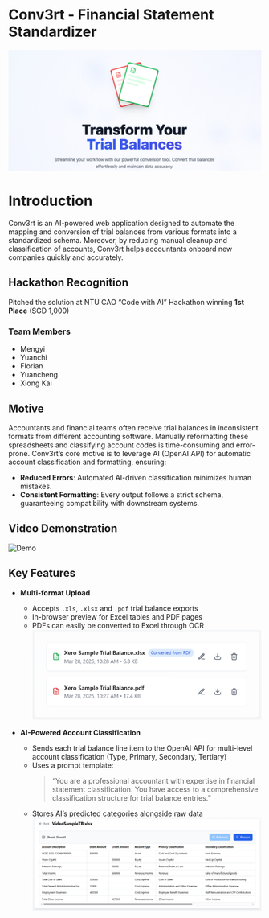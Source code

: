 # Conv3rt - Financial Statement Standardizer
![Picture](cropped_conv3rt.png)

# Introduction
Conv3rt is an AI-powered web application designed to automate the mapping and conversion of trial balances from various formats into a standardized schema. Moreover, by reducing manual cleanup and classification of accounts, Conv3rt helps accountants onboard new companies quickly and accurately.

## Hackathon Recognition
Pitched the solution at NTU CAO “Code with AI” Hackathon winning **1st Place** (SGD 1,000)
### Team Members
- Mengyi
- Yuanchi 
- Florian
- Yuancheng 
- Xiong Kai

## Motive

Accountants and financial teams often receive trial balances in inconsistent formats from different accounting software. Manually reformatting these spreadsheets and classifying account codes is time-consuming and error-prone. Conv3rt’s core motive is to leverage AI (OpenAI API) for automatic account classification and formatting, ensuring:
- **Reduced Errors**: Automated AI-driven classification minimizes human mistakes.
- **Consistent Formatting**: Every output follows a strict schema, guaranteeing compatibility with downstream systems.
## Video Demonstration
![Demo](Demo.gif)

## Key Features
- **Multi-format Upload**  
  - Accepts `.xls`, `.xlsx` and `.pdf` trial balance exports  
  - In-browser preview for Excel tables and PDF pages
  - PDFs can easily be converted to Excel through OCR<br>
![Picture](ocr.png)


  
- **AI-Powered Account Classification**  
  - Sends each trial balance line item to the OpenAI API for multi-level account classification (Type, Primary, Secondary, Tertiary)  
  - Uses a prompt template:  
    > “You are a professional accountant with expertise in financial statement classification. You have access to a comprehensive classification structure for trial balance entries.”  
  - Stores AI’s predicted categories alongside raw data <br> 
![Picture](ai%20classification.png)
